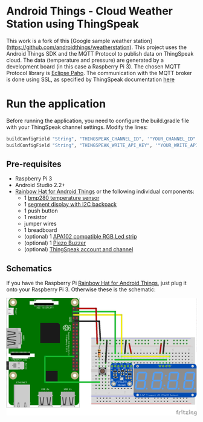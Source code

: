 # Android Things - Cloud Weather Station using ThingSpeak
This work is a fork of this [Google sample weather station] (https://github.com/androidthings/weatherstation).
This project uses the Android Things SDK and the MQTT Protocol to publish data on ThingSpeak cloud.
The data (temperature and pressure) are generated by a development board (in this case a Raspberry Pi 3).
The chosen MQTT Protocol library is [Eclipse Paho](https://github.com/eclipse/paho.mqtt.android).
The communication with the MQTT broker is done using SSL, as specified by ThingSpeak documentation [here](https://it.mathworks.com/help/thingspeak/mqtt-client-configuration.html)  

# Run the application
Before running the application, you need to configure the build.gradle file with your ThingSpeak channel settings. Modify the lines:
```bash
buildConfigField "String", "THINGSPEAK_CHANNEL_ID", '"YOUR_CHANNEL_ID"'
buildConfigField "String", "THINGSPEAK_WRITE_API_KEY", '"YOUR_WRITE_API_KEY"'
```

## Pre-requisites
- Raspberry Pi 3
- Android Studio 2.2+
- [Rainbow Hat for Android Things](https://shop.pimoroni.com/products/rainbow-hat-for-android-things) or the following individual components:
    - 1 [bmp280 temperature sensor](https://www.adafruit.com/product/2651)
    - 1 [segment display with I2C backpack](https://www.adafruit.com/product/1270)
    - 1 push button
    - 1 resistor
    - jumper wires
    - 1 breadboard
    - (optional) 1 [APA102 compatible RGB Led strip](https://www.adafruit.com/product/2241)
    - (optional) 1 [Piezo Buzzer](https://www.adafruit.com/products/160)
    - (optional) [ThingSpeak account and channel](https://thingspeak.com/)

## Schematics
If you have the Raspberry Pi [Rainbow Hat for Android Things](https://shop.pimoroni.com/products/rainbow-hat-for-android-things), just plug it onto your Raspberry Pi 3. Otherwise these is the schematic:

![Schematics for Raspberry Pi 3](rpi3_schematics.png)

